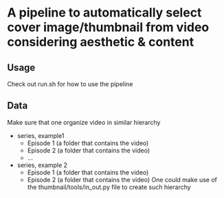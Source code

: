 # A pipeline to automatically select cover image/thumbnail from video considering aesthetic & content

## Usage
Check out run.sh for how to use the pipeline

## Data 
Make sure that one organize video in similar hierarchy <br />
* series, example1 
  * Episode 1 (a folder that contains the video)
  * Episode 2 (a folder that contains the video)
  * ...
* series, example 2 
  * Episode 1 (a folder that contains the video)
  * Episode 2 (a folder that contains the video)
One could make use of the thumbnail/tools/in_out.py file to create such hierarchy